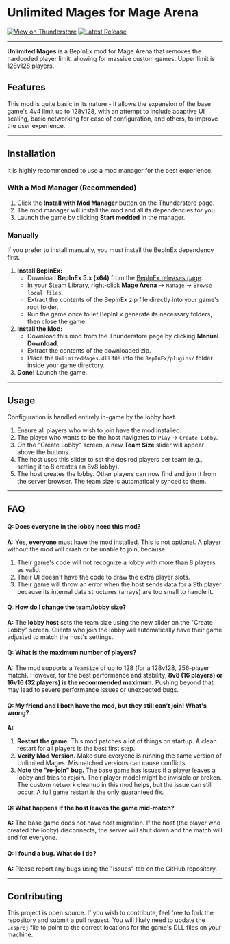 # Unlimited Mages for Mage Arena

[![View on Thunderstore](https://img.shields.io/badge/Thunderstore-UnlimitedMages-23395B?style=for-the-badge&logo=thunderstore)](https://thunderstore.io/c/mage-arena/p/BisocM/UnlimitedMages/) 
[![Latest Release](https://img.shields.io/github/v/release/BisocM/UnlimitedMages?style=for-the-badge)](https://github.com/BisocM/UnlimitedMages/releases/latest)

-----
**Unlimited Mages** is a BepInEx mod for Mage Arena that removes the hardcoded player limit, allowing for massive custom games. Upper limit is 128v128 players.

## Features

This mod is quite basic in its nature - it allows the expansion of the base game's 4v4 limit up to 128v128, with an attempt to include adaptive UI scaling, basic networking for ease of configuration, and others, to improve the user experience. 

-----

## Installation

It is highly recommended to use a mod manager for the best experience.

### With a Mod Manager (Recommended)

1.  Click the **Install with Mod Manager** button on the Thunderstore page.
2.  The mod manager will install the mod and all its dependencies for you.
3.  Launch the game by clicking **Start modded** in the manager.

### Manually

If you prefer to install manually, you must install the BepInEx dependency first.

1.  **Install BepInEx:**
    * Download **BepInEx 5.x (x64)** from the [BepInEx releases page](https://github.com/BepInEx/BepInEx/releases).
    * In your Steam Library, right-click **Mage Arena** -> `Manage` -> `Browse local files`.
    * Extract the contents of the BepInEx zip file directly into your game's root folder.
    * Run the game once to let BepInEx generate its necessary folders, then close the game.
2.  **Install the Mod:**
    * Download this mod from the Thunderstore page by clicking **Manual Download**.
    * Extract the contents of the downloaded zip.
    * Place the `UnlimitedMages.dll` file into the `BepInEx/plugins/` folder inside your game directory.
3.  **Done!** Launch the game.

-----

## Usage

Configuration is handled entirely in-game by the lobby host.

1.  Ensure all players who wish to join have the mod installed.
2.  The player who wants to be the host navigates to `Play` -> `Create Lobby`.
3.  On the "Create Lobby" screen, a new **Team Size** slider will appear above the buttons.
4.  The host uses this slider to set the desired players per team (e.g., setting it to 8 creates an 8v8 lobby).
5.  The host creates the lobby. Other players can now find and join it from the server browser. The team size is automatically synced to them.

-----

## FAQ

#### **Q: Does everyone in the lobby need this mod?**

**A:** Yes, **everyone** must have the mod installed. This is not optional. A player without the mod will crash or be unable to join, because:

1.  Their game's code will not recognize a lobby with more than 8 players as valid.
2.  Their UI doesn't have the code to draw the extra player slots.
3.  Their game will throw an error when the host sends data for a 9th player because its internal data structures (arrays) are too small to handle it.

#### **Q: How do I change the team/lobby size?**

**A:** The **lobby host** sets the team size using the new slider on the "Create Lobby" screen. Clients who join the lobby will automatically have their game adjusted to match the host's settings.

#### **Q: What is the maximum number of players?**

**A:** The mod supports a `TeamSize` of up to 128 (for a 128v128, 256-player match). However, for the best performance and stability, **8v8 (16 players) or 16v16 (32 players) is the recommended maximum.** Pushing beyond that may lead to severe performance issues or unexpected bugs.

#### **Q: My friend and I both have the mod, but they still can't join! What's wrong?**

**A:**

1.  **Restart the game.** This mod patches a lot of things on startup. A clean restart for all players is the best first step.
2.  **Verify Mod Version.** Make sure everyone is running the same version of Unlimited Mages. Mismatched versions can cause conflicts.
3.  **Note the "re-join" bug.** The base game has issues if a player leaves a lobby and tries to rejoin. Their player model might be invisible or broken. The custom network cleanup in this mod helps, but the issue can still occur. A full game restart is the only guaranteed fix.

#### **Q: What happens if the host leaves the game mid-match?**

**A:** The base game does not have host migration. If the host (the player who created the lobby) disconnects, the server will shut down and the match will end for everyone.

#### **Q: I found a bug. What do I do?**

**A:** Please report any bugs using the "Issues" tab on the GitHub repository.

-----

## Contributing

This project is open source. If you wish to contribute, feel free to fork the repository and submit a pull request. You will likely need to update the `.csproj` file to point to the correct locations for the game's DLL files on your machine.